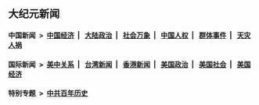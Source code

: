 ## 大纪元新闻

#### 中国新闻 &nbsp;>&nbsp; [中国经济](indexes/ncid283/README.md?06232045) &nbsp;| &nbsp; [大陆政治](indexes/ncid277/README.md?06232045) &nbsp;| &nbsp; [社会万象](indexes/ncid282/README.md?06232045) &nbsp;| &nbsp; [中国人权](indexes/ncid278/README.md?06232045) &nbsp;| &nbsp; [群体事件](indexes/ncid279/README.md?06232045) &nbsp;| &nbsp; [天灾人祸](indexes/ncid280/README.md?06232045)

#### 国际新闻 &nbsp;>&nbsp; [美中关系](indexes/nf1412576/README.md?06232045) &nbsp;| &nbsp; [台湾新闻](indexes/ncid1349361/README.md?06232045) &nbsp;| &nbsp; [香港新闻](indexes/ncid1349362/README.md?06232045) &nbsp;| &nbsp; [美国政治](indexes/ncid1078159/README.md?06232045) &nbsp;| &nbsp; [美国社会](indexes/ncid1078160/README.md?06232045) &nbsp;| &nbsp; [美国经济](indexes/ncid1078158/README.md?06232045)

#### 特别专题 &nbsp;>&nbsp; [中共百年历史](https://github.com/epoch-news/epoch-special/blob/master/README.md?06232045)  
